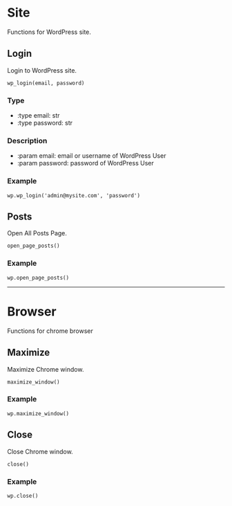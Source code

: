 # Site
Functions for WordPress site.

## Login
Login to WordPress site.

`wp_login(email, password)`

### Type
* :type email: str
* :type password: str

### Description
* :param email: email or username of WordPress User
* :param password: password of WordPress User

### Example
`wp.wp_login('admin@mysite.com', 'password')`


## Posts
Open All Posts Page.

`open_page_posts()`

### Example
`wp.open_page_posts()`
***



# Browser
Functions for chrome browser

## Maximize
Maximize Chrome window.

`maximize_window()`

### Example
`wp.maximize_window()`


## Close
Close Chrome window.

`close()`

### Example

`wp.close()`
